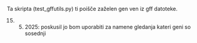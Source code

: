 Ta skripta (test_gffutils.py) ti poišče zaželen gen ven iz gff datoteke. 

15. 05. 2025: 
    poskusil jo bom uporabiti za namene gledanja kateri geni so sosednji

